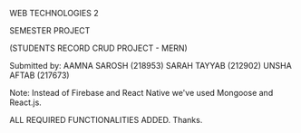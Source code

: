 WEB TECHNOLOGIES 2

SEMESTER PROJECT

(STUDENTS RECORD CRUD PROJECT - MERN)

Submitted by:
AAMNA SAROSH (218953)
SARAH TAYYAB (212902)
UNSHA AFTAB (217673)

Note:
Instead of Firebase and React Native we've used Mongoose and React.js. 

ALL REQUIRED FUNCTIONALITIES ADDED.
Thanks.